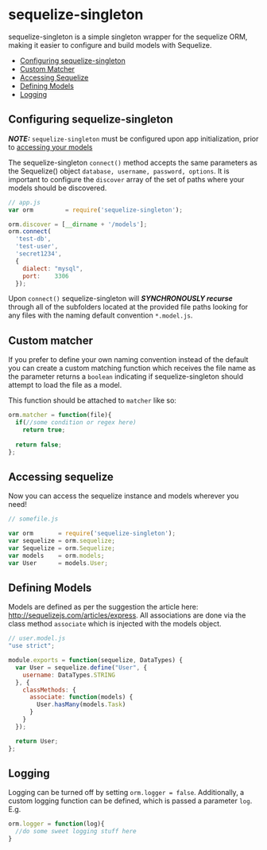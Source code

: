 # sequelize-singleton

sequelize-singleton is a simple singleton wrapper for the sequelize ORM, making it easier to configure and build models with Sequelize.

* [Configuring sequelize-singleton](#configuring-sequelize-singleton)
* [Custom Matcher](#custom-matcher)
* [Accessing Sequelize](#accessing-sequelize)
* [Defining Models](#defining-models)
* [Logging](#logging)

## Configuring sequelize-singleton

***NOTE:*** `sequelize-singleton` must be configured upon app initialization, prior to [accessing your models](#accessing-sequelize)

The  sequelize-singleton `connect()` method accepts the same parameters as the Sequelize() object `database, username, password, options`. It is important to configure the `discover` array of the set of paths where your models should be discovered.
```js
// app.js
var orm 		= require('sequelize-singleton');

orm.discover = [__dirname + '/models'];
orm.connect(
  'test-db',
  'test-user',
  'secret1234', 
  {
    dialect: "mysql",
    port:    3306
  });
```
Upon `connect()` sequelize-singleton will ***SYNCHRONOUSLY recurse*** through all of the subfolders located at the provided file paths looking for any files with the naming default convention `*.model.js`.

## Custom matcher
If you prefer to define your own naming convention instead of the default you can create a custom matching function which receives the file name as the parameter returns a `boolean` indicating if sequelize-singleton should attempt to load the file as a model. 

This function should be attached to `matcher` like so:

```js
orm.matcher = function(file){
  if(//some condition or regex here)
    return true;
    
  return false;
};
```


## Accessing sequelize
Now you can access the sequelize instance and models wherever you need!

```js
// somefile.js

var orm       = require('sequelize-singleton');
var sequelize = orm.sequelize;
var Sequelize = orm.Sequelize;
var models    = orm.models;
var User      = models.User;
```

## Defining Models

Models are defined as per the suggestion the article here: http://sequelizejs.com/articles/express. All associations are done via the class method `associate` which is injected with the models object.
```js
// user.model.js
"use strict";

module.exports = function(sequelize, DataTypes) {
  var User = sequelize.define("User", {
    username: DataTypes.STRING
  }, {
    classMethods: {
      associate: function(models) {
        User.hasMany(models.Task)
      }
    }
  });

  return User;
};

```


## Logging 

Logging can be turned off by setting `orm.logger = false`. Additionally, a custom logging function can be defined, which is passed a parameter `log`. E.g.

```js
orm.logger = function(log){
  //do some sweet logging stuff here
}
```
